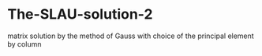 # The-SLAU-solution-2
matrix solution by the method of Gauss with choice of the principal element by column
